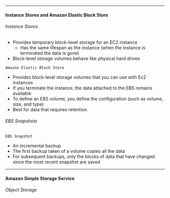 ***
#### Instance Stores and Amazon Elastic Block Store
###### Instance Stores
* Provides temporary block-level storage for an EC2 instance
	* Has the same lifespan as the instance (when the instance is terminated the data is gone)
* Block-level storage volumes behave like physical hard drives

`Amazon Elastic Block Store`
* Provides block-level storage volumes that you can use with Ec2 instances
* If you terminate the instance, the data attached to the EBS remains available
* To define an EBS volume, you define the configuration (such as volume, size, and type)
* Best for data that requires retention

###### EBS Snapshots
`EBS Snapshot`
* An incremental backup
* The first backup taken of a volume copies all the data
* For subsequent backups, only the blocks of data that have changed since the most recent snapshot are saved

***

#### Amazon Simple Storage Service
###### Object Storage
